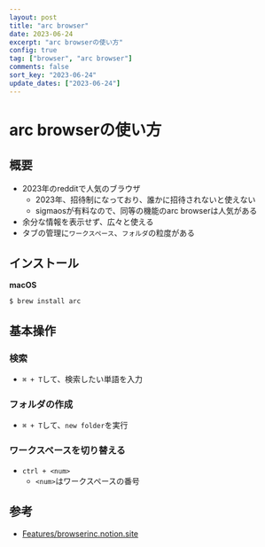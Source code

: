 ```yaml
---
layout: post
title: "arc browser"
date: 2023-06-24
excerpt: "arc browserの使い方"
config: true
tag: ["browser", "arc browser"]
comments: false
sort_key: "2023-06-24"
update_dates: ["2023-06-24"]
---
```


# arc browserの使い方

## 概要
 - 2023年のredditで人気のブラウザ
   - 2023年、招待制になっており、誰かに招待されないと使えない
   - sigmaosが有料なので、同等の機能のarc browserは人気がある
 - 余分な情報を表示せず、広々と使える
 - タブの管理に`ワークスペース`、`フォルダ`の粒度がある

## インストール

**macOS**
```console
$ brew install arc
```

## 基本操作

### 検索
 - `⌘ + T`して、検索したい単語を入力

### フォルダの作成
 - `⌘ + T`して、`new folder`を実行

### ワークスペースを切り替える
 - `ctrl + <num>`
   - `<num>`はワークスペースの番号

## 参考
 - [Features/browserinc.notion.site](https://browserinc.notion.site/Features-9345b6bf346346d2badc69f0b1749441)
